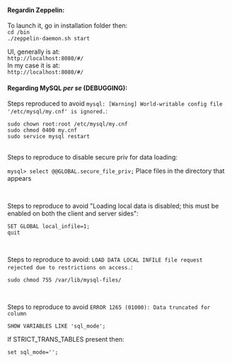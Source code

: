 <h4> Regardin Zeppelin: </h4>

To launch it, go in installation folder then:</br>
```cd /bin``` </br>
```./zeppelin-daemon.sh start```

UI, generally is at: </br>
```http://localhost:8080/#/``` </br>
In my case it is at: </br>
```http://localhost:8080/#/```
</br>
<h4> Regarding MySQL <i>per se</i> (DEBUGGING):</h4>

Steps reproduced to avoid ```mysql: [Warning] World-writable config file '/etc/mysql/my.cnf' is ignored.```:
```
sudo chown root:root /etc/mysql/my.cnf
sudo chmod 0400 my.cnf
sudo service mysql restart
```
</br>
Steps to reproduce to disable secure priv for data loading:

```mysql> select @@GLOBAL.secure_file_priv;```
Place files in the directory that appears

</br>

Steps to reproduce to avoid "Loading local data is disabled; this must be enabled on both the client and server sides":
```
SET GLOBAL local_infile=1;
quit
```


</br>

Steps to reproduce to avoid: ```LOAD DATA LOCAL INFILE file request rejected due to restrictions on access.```:
```
sudo chmod 755 /var/lib/mysql-files/
```

</br>

Steps to reproduce to avoid ```ERROR 1265 (01000): Data truncated for column```
```
SHOW VARIABLES LIKE 'sql_mode';
```
If STRICT_TRANS_TABLES present then:
```
set sql_mode='';
```
